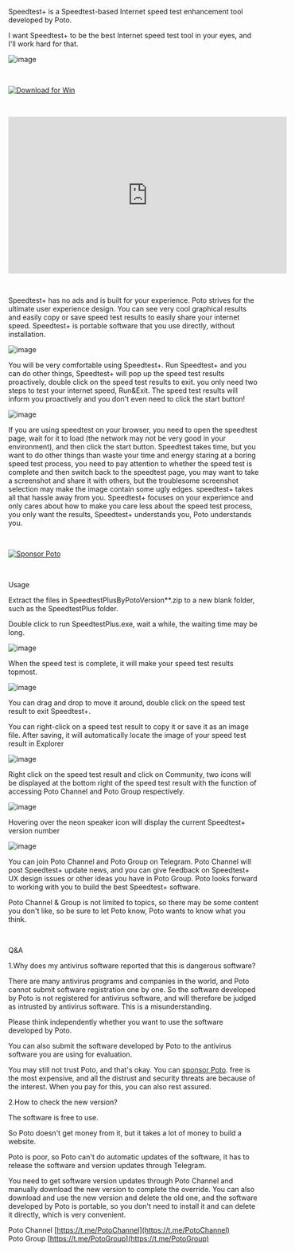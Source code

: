 Speedtest+ is a Speedtest-based Internet speed test enhancement tool developed by Poto. 

I want Speedtest+ to be the best Internet speed test tool in your eyes, and I'll work hard for that.

![image](https://user-images.githubusercontent.com/59009389/209684141-2753f001-a9e1-473f-a793-850030fea284.png)

​​

<a href="https://github.com/isPoto/Speedtest-Plus/releases" target="blank"><img border="0" src="https://user-images.githubusercontent.com/59009389/209811676-4efe1313-5e2a-476c-856b-537c7ba196e7.png" alt="Download for Win" title="Download for Win"></a>

​​

<iframe width="560" height="315" src="https://www.youtube.com/embed/xF6vhODNOQU" title="YouTube video player" frameborder="0" allow="accelerometer; autoplay; clipboard-write; encrypted-media; gyroscope; picture-in-picture" allowfullscreen></iframe>

​​

Speedtest+ has no ads and is built for your experience. Poto strives for the ultimate user experience design. You can see very cool graphical results and easily copy or save speed test results to easily share your internet speed. Speedtest+ is portable software that you use directly, without installation.

![image](https://user-images.githubusercontent.com/59009389/209684150-20e1b381-0088-43f0-8cbc-5306e0328924.png)


You will be very comfortable using Speedtest+. Run Speedtest+ and you can do other things, Speedtest+ will pop up the speed test results proactively, double click on the speed test results to exit. you only need two steps to test your internet speed, Run&Exit. The speed test results will inform you proactively and you don't even need to click the start button!

![image](https://user-images.githubusercontent.com/59009389/209684163-62236c3d-8a45-4ab5-83c6-2ba017b10b26.png)


If you are using speedtest on your browser, you need to open the speedtest page, wait for it to load (the network may not be very good in your environment), and then click the start button. Speedtest takes time, but you want to do other things than waste your time and energy staring at a boring speed test process, you need to pay attention to whether the speed test is complete and then switch back to the speedtest page, you may want to take a screenshot and share it with others, but the troublesome screenshot selection may make the image contain some ugly edges. speedtest+ takes all that hassle away from you. Speedtest+ focuses on your experience and only cares about how to make you care less about the speed test process, you only want the results, Speedtest+ understands you, Poto understands you.

​​

<a href="https://ko-fi.com/ispoto" target="_blank"><img border="0" src="https://user-images.githubusercontent.com/59009389/209853872-e562f173-651c-4442-8db5-57cf5b3d0d1e.png" alt="Sponsor Poto" title="Sponsor Poto"></a>

​​

Usage

Extract the files in SpeedtestPlusByPotoVersion**.zip to a new blank folder, such as the SpeedtestPlus folder.



Double click to run SpeedtestPlus.exe, wait a while, the waiting time may be long.

![image](https://user-images.githubusercontent.com/59009389/209684176-0f5fb063-7014-4ce5-bc8f-3266acded892.png)




When the speed test is complete, it will make your speed test results topmost.

![image](https://user-images.githubusercontent.com/59009389/209684194-8b6b27bb-512e-4a6a-927b-932dd3c52b88.png)




You can drag and drop to move it around, double click on the speed test result to exit Speedtest+.


You can right-click on a speed test result to copy it or save it as an image file.
After saving, it will automatically locate the image of your speed test result in Explorer

![image](https://user-images.githubusercontent.com/59009389/209684211-a91e53e0-3e79-49f9-b170-d41403c2dcb7.png)




Right click on the speed test result and click on Community, two icons will be displayed at the bottom right of the speed test result with the function of accessing Poto Channel and Poto Group respectively.

![image](https://user-images.githubusercontent.com/59009389/209684230-2832a240-779c-4433-b69b-ebfcaa746930.png)






Hovering over the neon speaker icon will display the current Speedtest+ version number

![image](https://user-images.githubusercontent.com/59009389/209684244-851ed0af-d960-41bb-ad25-ea014e5ef27b.png)




You can join Poto Channel and Poto Group on Telegram. Poto Channel will post Speedtest+ update news, and you can give feedback on Speedtest+ UX design issues or other ideas you have in Poto Group. Poto looks forward to working with you to build the best Speedtest+ software.

Poto Channel & Group is not limited to topics, so there may be some content you don't like, so be sure to let Poto know, Poto wants to know what you think.

​


Q&A

1.Why does my antivirus software reported that this is dangerous software?

There are many antivirus programs and companies in the world, and Poto cannot submit software registration one by one. So the software developed by Poto is not registered for antivirus software, and will therefore be judged as intrusted by antivirus software. This is a misunderstanding.

Please think independently whether you want to use the software developed by Poto.

You can also submit the software developed by Poto to the antivirus software you are using for evaluation.

You may still not trust Poto, and that's okay. You can [sponsor Poto](https://ko-fi.com/ispoto). free is the most expensive, and all the distrust and security threats are because of the interest. When you pay for this, you can also rest assured.



2.How to check the new version?

The software is free to use.

So Poto doesn't get money from it, but it takes a lot of money to build a website. 

Poto is poor, so Poto can't do automatic updates of the software, it has to release the software and version updates through Telegram.

You need to get software version updates through Poto Channel and manually download the new version to complete the override. You can also download and use the new version and delete the old one, and the software developed by Poto is portable, so you don't need to install it and can delete it directly, which is very convenient.


Poto Channel [https://t.me/PotoChannel](https://t.me/PotoChannel)  
Poto Group [https://t.me/PotoGroup](https://t.me/PotoGroup)

​
